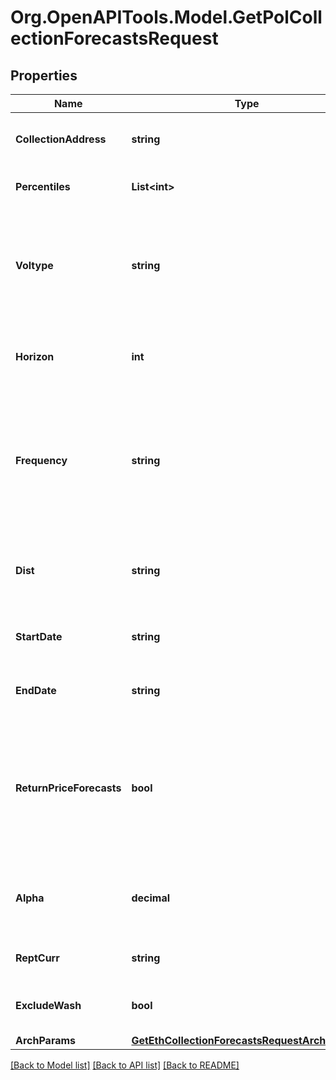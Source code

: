 # Org.OpenAPITools.Model.GetPolCollectionForecastsRequest

## Properties

Name | Type | Description | Notes
------------ | ------------- | ------------- | -------------
**CollectionAddress** | **string** | The contract address of the token collection. | 
**Percentiles** | **List&lt;int&gt;** | The collection percentile(s) | [optional] 
**Voltype** | **string** | Type of statistical forecasting model to be calculated as a 3-char string, e.g. &#x60;arc&#x60; for ARCH | [optional] 
**Horizon** | **int** | The forecast horizon (i.e. the number of periods to forecast out) | [optional] 
**Frequency** | **string** | The interval at which to calculate returns to base the forecasts upon, e.g. &#x60;1D&#x60; for daily, &#x60;1M&#x60; for monthly etc. | [optional] 
**Dist** | **string** | The distribution assumed to calculate parametric risk for. | [optional] 
**StartDate** | **string** | The start date to pull data for calculations | [optional] 
**EndDate** | **string** | The end date to pull data for calculations | [optional] 
**ReturnPriceForecasts** | **bool** | Set to true, returns confidencve intervals at alpha significance for price on top of forecasts for returns and volatilities | [optional] 
**Alpha** | **decimal** | The significance level, e.g. 0.05 for 95% confidence | [optional] 
**ReptCurr** | **string** | The currency to report results in | [optional] 
**ExcludeWash** | **bool** | Exclude suspected wash transactions? | [optional] 
**ArchParams** | [**GetEthCollectionForecastsRequestArchParams**](GetEthCollectionForecastsRequestArchParams.md) |  | [optional] 

[[Back to Model list]](../README.md#documentation-for-models) [[Back to API list]](../README.md#documentation-for-api-endpoints) [[Back to README]](../README.md)

